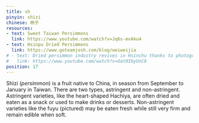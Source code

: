 ```yaml
---
title: sh
pinyin: shìzi
chinese: 柿子
resources: 
- text: Sweet Taiwan Persimmons
  link: https://www.youtube.com/watch?v=Jq6s-mvAku4
- text: Hsinpu Dried Persimmons
  link: https://www.goteamjosh.com/blog/weiweijia
# - text: Dried persimmon industry revives in Hsinchu thanks to photography and tourism
#   link: https://www.youtube.com/watch?v=Oat0IbyUnC8
position: 17
---
```


Shìzi (*persimmon*) is a fruit native to China, in season from September to January in Taiwan. There are two types, astringent and non-astringent. Astringent varieties, like the heart-shaped Hachiya, are often dried and eaten as a snack or used to make drinks or desserts. Non-astringent varieties like the fuyu (pictured) may be eaten fresh while still very firm and remain edible when soft.
